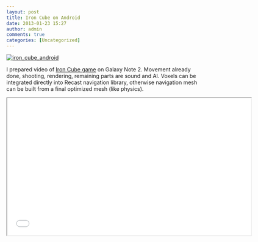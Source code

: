 ```yaml
---
layout: post
title: Iron Cube on Android
date: 2013-01-23 15:27
author: admin
comments: true
categories: [Uncategorized]
---
```

<a href="/blog/images/uploads/2013/01/iron_cube_android/"><img class="image featured" alt="iron_cube_android" src="/blog/images/uploads/2013/01/iron_cube_android.jpg" /></a>

I prepared video of <a href="http://www.moddb.com/games/iron-cube">Iron Cube game</a> on Galaxy Note 2. Movement already done, shooting, rendering, remaining parts are sound and AI. Voxels can be integrated directly into Recast navigation library, otherwise navigation mesh can be built from a final optimized mesh (like physics).
<div class="videoWrapper"><iframe src="//www.youtube.com/embed/dqQ7ZjHgpYk" height="360" width="640"></iframe></div>
